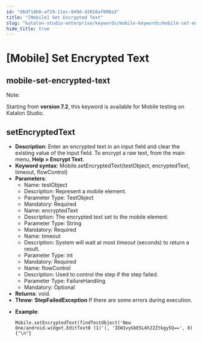 ```yaml
---
id: "d6df14b0-af19-11ec-949d-42010af000a3"
title: "[Mobile] Set Encrypted Text"
slug: "katalon-studio-enterprise/keywords/mobile-keywords/mobile-set-encrypted-text"
hide_title: true
---
```


# <a id="id_0" class="anchor_top_offset"/><a id="ariaid-title1" class="anchor_top_offset"/>[Mobile] Set Encrypted Text

  

## <a id="id_0__id" class="anchor_top_offset"/>mobile-set-encrypted-text

              
<div xmlns="http://www.w3.org/1999/xhtml" className="note note note_note"><span className="note__title">Note:</span> 
  <p className="p">Starting from <strong className="ph b">version 7.2</strong>, this keyword is
    available for Mobile testing on Katalon Studio.</p>
</div>
      
  

## <a id="id_0__id_1" class="anchor_top_offset"/>setEncryptedText

              
<ul xmlns="http://www.w3.org/1999/xhtml" className="ul">   <li className="li">     <strong className="ph b">Description</strong>: Enter an encrypted text in an     input field and clear the existing value of the input field. To     encrypt a raw text, from the main menu, <strong className="ph b">Help &gt; Encrypt       Text</strong>.</li>   <li className="li">     <strong className="ph b">Keyword syntax</strong>:     Mobile.setEncryptedText(testObject, encryptedText, timeout,     flowControl)</li>   <li className="li">     <strong className="ph b">Parameters</strong>:      <ul className="ul">       <li className="li">Name: testObject</li>       <li className="li">Description: Represent a mobile element.</li>       <li className="li">Parameter Type: TestObject</li>       <li className="li">Mandatory: Required</li>       <li className="li">Name: encryptedText</li>       <li className="li">Description: The encrypted text set to the mobile element.</li>       <li className="li">Parameter Type: String</li>       <li className="li">Mandatory: Required</li>       <li className="li">Name: timeout</li>       <li className="li">Description: System will wait at most <em className="ph i">timeout</em>         (seconds) to return a result.</li>       <li className="li">Parameter Type: int</li>       <li className="li">Mandatory: Required</li>       <li className="li">Name: flowControl</li>       <li className="li">Description: Used to control the step if the step failed.</li>       <li className="li">Parameter Type: FailureHandling</li>       <li className="li">Mandatory: Optional</li>     </ul>   </li>   <li className="li">     <strong className="ph b">Returns</strong>: void.</li>   <li className="li">     <strong className="ph b">Throw</strong>: <strong className="ph b">StepFailedException</strong> If     there are some errors during execution.</li>   <li className="li">     <p className="p">       <strong className="ph b">Example</strong>:</p>     <pre className="pre codeblock"><code>Mobile.setEncryptedText(findTestObject('New One/android.widget.EditText0 (1)'), 'IEW1vyGbESL6h22Ztkgy5Q==', 0){"\n"}</code></pre>   </li> </ul> 
      

